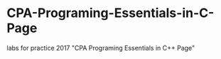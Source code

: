 # CPA-Programing-Essentials-in-C-Page
labs for practice 2017 "CPA Programing Essentials in C++ Page"
